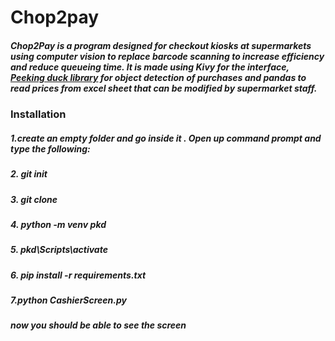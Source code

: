 # Chop2pay

##### Chop2Pay is a program designed for checkout kiosks at supermarkets using computer vision to replace barcode scanning to increase efficiency and reduce queueing time. It is made using Kivy for the interface, [Peeking duck library](https://peekingduck.readthedocs.io/en/stable/) for object detection of purchases and pandas to read prices from excel sheet that can be modified by supermarket staff.




### Installation

##### 1.create an empty folder and go inside it . Open up command prompt and type the following:
##### 2. git init
##### 3. git clone 
##### 4. python -m venv pkd
##### 5. pkd\Scripts\activate
##### 6. pip install -r requirements.txt
##### 7.python CashierScreen.py 

##### now you should be able to see the screen


